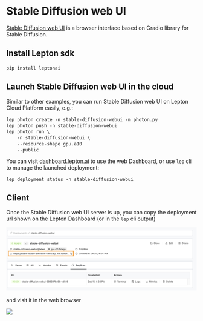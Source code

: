 # Stable Diffusion web UI

[Stable Diffusion web UI](https://github.com/AUTOMATIC1111/stable-diffusion-webui.git) is a browser interface based on Gradio library for Stable Diffusion.

## Install Lepton sdk
```shell
pip install leptonai
```

## Launch Stable Diffusion web UI in the cloud

Similar to other examples, you can run Stable Diffusion web UI on Lepton Cloud Platform easily, e.g.:

```shell
lep photon create -n stable-diffusion-webui -m photon.py
lep photon push -n stable-diffusion-webui
lep photon run \
    -n stable-diffusion-webui \
    --resource-shape gpu.a10
    --public
```

You can visit [dashboard.lepton.ai](https://dashboard.lepton.ai/) to use the web Dashboard, or use `lep` cli to manage the launched deployment:
```shell
lep deployment status -n stable-diffusion-webui
```

## Client

Once the Stable Diffusion web UI server is up, you can copy the deployment url shown on the Lepton Dashboard (or in the `lep` cli output)

<img src="assets/deployment.png" width=1024>

and visit it in the web browser

<img src="assets/browser.png" width=1024>
